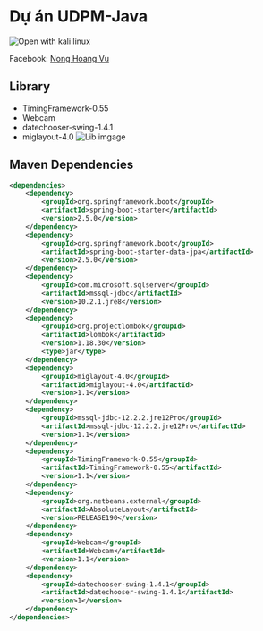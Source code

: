 # Dự án UDPM-Java
![Open with kali linux](https://prodwewpstorageaccount.s3.eu-central-1.amazonaws.com/wp-content/uploads/sites/4/2017/07/09061156/Running-Kali-Linux-on-Client-Hyper-V841x281.jpg)

Facebook: [Nong Hoang Vu](https://www.facebook.com/NongHoangVu04)

## Library
- TimingFramework-0.55
- Webcam
- datechooser-swing-1.4.1
- miglayout-4.0
![Lib imgage](https://raw.githubusercontent.com/vunhph33506/Example/main/lib.png)
## Maven Dependencies
```xml
<dependencies>
    <dependency>
        <groupId>org.springframework.boot</groupId>
        <artifactId>spring-boot-starter</artifactId>
        <version>2.5.0</version>
    </dependency>
    <dependency>
        <groupId>org.springframework.boot</groupId>
        <artifactId>spring-boot-starter-data-jpa</artifactId>
        <version>2.5.0</version>
    </dependency>
    <dependency>
        <groupId>com.microsoft.sqlserver</groupId>
        <artifactId>mssql-jdbc</artifactId>
        <version>10.2.1.jre8</version>
    </dependency>
    <dependency>
        <groupId>org.projectlombok</groupId>
        <artifactId>lombok</artifactId>
        <version>1.18.30</version>
        <type>jar</type>
    </dependency>
    <dependency>
        <groupId>miglayout-4.0</groupId>
        <artifactId>miglayout-4.0</artifactId>
        <version>1.1</version>
    </dependency>
    <dependency>
        <groupId>mssql-jdbc-12.2.2.jre12Pro</groupId>
        <artifactId>mssql-jdbc-12.2.2.jre12Pro</artifactId>
        <version>1.1</version>
    </dependency>
    <dependency>
        <groupId>TimingFramework-0.55</groupId>
        <artifactId>TimingFramework-0.55</artifactId>
        <version>1.1</version>
    </dependency>
    <dependency>
        <groupId>org.netbeans.external</groupId>
        <artifactId>AbsoluteLayout</artifactId>
        <version>RELEASE190</version>
    </dependency>
    <dependency>
        <groupId>Webcam</groupId>
        <artifactId>Webcam</artifactId>
        <version>1.1</version>
    </dependency>
    <dependency>
        <groupId>datechooser-swing-1.4.1</groupId>
        <artifactId>datechooser-swing-1.4.1</artifactId>
        <version>1</version>
    </dependency>
</dependencies>
